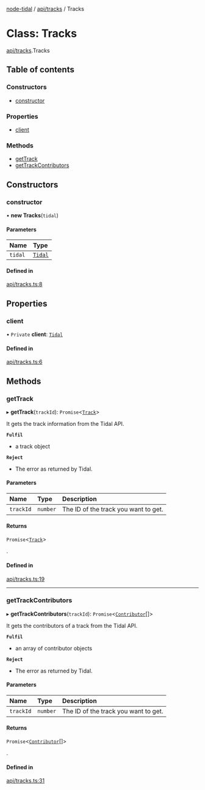 [node-tidal](../README.md) / [api/tracks](../modules/api_tracks.md) / Tracks

# Class: Tracks

[api/tracks](../modules/api_tracks.md).Tracks

## Table of contents

### Constructors

- [constructor](api_tracks.Tracks.md#constructor)

### Properties

- [client](api_tracks.Tracks.md#client)

### Methods

- [getTrack](api_tracks.Tracks.md#gettrack)
- [getTrackContributors](api_tracks.Tracks.md#gettrackcontributors)

## Constructors

### constructor

• **new Tracks**(`tidal`)

#### Parameters

| Name | Type |
| :------ | :------ |
| `tidal` | [`Tidal`](index.Tidal.md) |

#### Defined in

[api/tracks.ts:8](https://github.com/Mawco/node-tidal/blob/c586890/src/api/tracks.ts#L8)

## Properties

### client

• `Private` **client**: [`Tidal`](index.Tidal.md)

#### Defined in

[api/tracks.ts:6](https://github.com/Mawco/node-tidal/blob/c586890/src/api/tracks.ts#L6)

## Methods

### getTrack

▸ **getTrack**(`trackId`): `Promise`<[`Track`](../interfaces/types_api_TrackTypes.Track.md)\>

It gets the track information from the Tidal API.

**`Fulfil`**

- a track object

**`Reject`**

- The error as returned by Tidal.

#### Parameters

| Name | Type | Description |
| :------ | :------ | :------ |
| `trackId` | `number` | The ID of the track you want to get. |

#### Returns

`Promise`<[`Track`](../interfaces/types_api_TrackTypes.Track.md)\>

.

#### Defined in

[api/tracks.ts:19](https://github.com/Mawco/node-tidal/blob/c586890/src/api/tracks.ts#L19)

___

### getTrackContributors

▸ **getTrackContributors**(`trackId`): `Promise`<[`Contributor`](../interfaces/types_api_AlbumTypes.Contributor.md)[]\>

It gets the contributors of a track from the Tidal API.

**`Fulfil`**

- an array of contributor objects

**`Reject`**

- The error as returned by Tidal.

#### Parameters

| Name | Type | Description |
| :------ | :------ | :------ |
| `trackId` | `number` | The ID of the track you want to get. |

#### Returns

`Promise`<[`Contributor`](../interfaces/types_api_AlbumTypes.Contributor.md)[]\>

.

#### Defined in

[api/tracks.ts:31](https://github.com/Mawco/node-tidal/blob/c586890/src/api/tracks.ts#L31)
